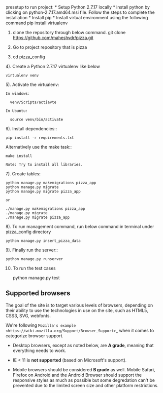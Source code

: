 
presetup to run project:
    * Setup Python 2.7.17 locally 
    * install python by clicking on python-2.7.17.amd64.msi file. Follow the steps to complete the installation
    * Install pip 
    * Install virtual environment using the following command 
        pip install virtualenv


1) clone the repository through below command.
	git clone https://github.com/maheshvdr/pizza.git

2) Go to project repository that is pizza

3) cd pizza_config

4). Create a Python 2.7.17 virtualenv like below
    
    virtualenv venv

5). Activate the virtualenv:
    
    In windows:
      
      venv/Scripts/actiavte
    
    In Ubuntu:
      
      source venv/bin/activate


6). Install dependencies::

    pip install -r requirements.txt

   Alternatively use the make task::

    make install

    Note: Try to install all libraries.


7). Create tables:

    python manage.py makemigrations pizza_app
    python manage.py migrate
    python manage.py migrate pizza_app

    or
    
    ./manage.py makemigrations pizza_app
    ./manage.py migrate
    ./manage.py migrate pizza_app

    
8). To run management command, run below command in terminal under pizza_config directory
    
    python manage.py insert_pizza_data

9). Finally run the server::

    python manage.py runserver


10) To run the test cases 
    
    python manage.py test



Supported browsers
------------------

The goal of the site is to target various levels of browsers, depending on
their ability to use the technologies in use on the site, such as HTML5, CSS3,
SVG, webfonts.

We're following `Mozilla's example <https://wiki.mozilla.org/Support/Browser_Support>`_
when it comes to categorize browser support.

- Desktop browsers, except as noted below, are **A grade**, meaning that
  everything needs to work.

- IE < 11 is **not supported** (based on Microsoft's support).

- Mobile browsers should be considered **B grade** as well.
  Mobile Safari, Firefox on Android and the Android Browser should support
  the responsive styles as much as possible but some degredation can't be
  prevented due to the limited screen size and other platform restrictions.